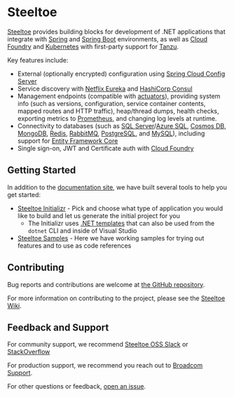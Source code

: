 # Steeltoe

[Steeltoe](https://steeltoe.io/) provides building blocks for development of .NET applications that integrate with [Spring](https://spring.io/) and [Spring Boot](https://spring.io/projects/spring-boot) environments, as well as [Cloud Foundry](https://www.cloudfoundry.org/) and [Kubernetes](https://kubernetes.io/) with first-party support for [Tanzu](https://tanzu.vmware.com/tanzu).

Key features include:

- External (optionally encrypted) configuration using [Spring Cloud Config Server](https://docs.spring.io/spring-cloud-config/docs/current/reference/html/)
- Service discovery with [Netflix Eureka](https://spring.io/projects/spring-cloud-netflix) and [HashiCorp Consul](https://www.consul.io/)
- Management endpoints (compatible with [actuators](https://docs.spring.io/spring-boot/docs/current/reference/html/actuator.html)), providing system info (such as versions, configuration, service container contents, mapped routes and HTTP traffic), heap/thread dumps, health checks, exporting metrics to [Prometheus](https://prometheus.io/), and changing log levels at runtime.
- Connectivity to databases (such as [SQL Server](https://www.microsoft.com/sql-server)/[Azure SQL](https://azure.microsoft.com/products/azure-sql), [Cosmos DB](https://azure.microsoft.com/products/cosmos-db/), [MongoDB](https://www.mongodb.com/), [Redis](https://redis.io/), [RabbitMQ](https://www.rabbitmq.com/), [PostgreSQL](https://www.postgresql.org/), and [MySQL](https://www.mysql.com/)), including support for [Entity Framework Core](https://learn.microsoft.com/ef/core/)
- Single sign-on, JWT and Certificate auth with [Cloud Foundry](https://www.cloudfoundry.org/)

## Getting Started

In addition to the [documentation site](https://docs.steeltoe.io), we have built several tools to help you get started:

- [Steeltoe Initializr](https://start.steeltoe.io) - Pick and choose what type of application you would like to build and let us generate the initial project for you
  - The Initializr uses [.NET templates](https://github.com/SteeltoeOSS/NetCoreToolTemplates) that can also be used from the `dotnet` CLI and inside of Visual Studio
- [Steeltoe Samples](https://github.com/SteeltoeOSS/Samples) - Here we have working samples for trying out features and to use as code references

## Contributing

Bug reports and contributions are welcome at [the GitHub repository](https://github.com/SteeltoeOSS/Steeltoe).

For more information on contributing to the project, please see the [Steeltoe Wiki](https://github.com/SteeltoeOSS/Steeltoe/wiki#contributing).

## Feedback and Support

For community support, we recommend [Steeltoe OSS Slack](https://slack.steeltoe.io) or [StackOverflow](https://stackoverflow.com/questions/tagged/steeltoe)

For production support, we recommend you reach out to [Broadcom Support](https://support.broadcom.com/).

For other questions or feedback, [open an issue](https://github.com/SteeltoeOSS/Steeltoe/issues/new/choose).
